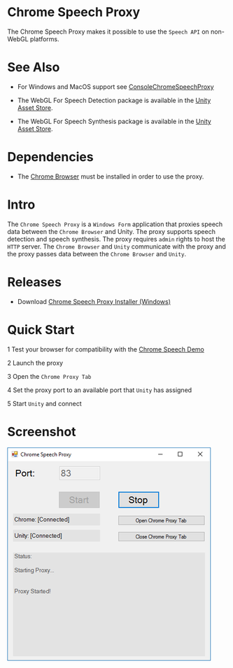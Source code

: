 # Chrome Speech Proxy

The Chrome Speech Proxy makes it possible to use the `Speech API` on non-WebGL platforms.

# See Also

* For Windows and MacOS support see [ConsoleChromeSpeechProxy](https://github.com/tgraupmann/ConsoleChromeSpeechProxy)

* The WebGL For Speech Detection package is available in the [Unity Asset Store](https://www.assetstore.unity3d.com/en/#!/content/81076).

* The WebGL For Speech Synthesis package is available in the [Unity Asset Store](https://www.assetstore.unity3d.com/en/#!/content/81861).

# Dependencies

* The [Chrome Browser](https://www.google.com/chrome/) must be installed in order to use the proxy.

# Intro

The `Chrome Speech Proxy` is a `Windows Form` application that proxies speech data between the `Chrome Browser` and Unity.
The proxy supports speech detection and speech synthesis.
The proxy requires `admin` rights to host the `HTTP` server.
The `Chrome Browser` and `Unity` communicate with the proxy and the proxy passes data between the `Chrome Browser` and `Unity`.

# Releases

* Download [Chrome Speech Proxy Installer (Windows)](https://github.com/tgraupmann/ChromeSpeechProxy/releases/tag/1.0)

# Quick Start

1 Test your browser for compatibility with the [Chrome Speech Demo](https://www.google.com/intl/en/chrome/demos/speech.html)

2 Launch the proxy

3 Open the `Chrome Proxy Tab`

4 Set the proxy port to an available port that `Unity` has assigned

5 Start `Unity` and connect

# Screenshot

![image_1](images/image_1.png)
